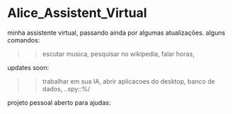 # Alice_Assistent_Virtual

minha assistente virtual, passando ainda por algumas atualizações.
alguns comandos:
>> escutar musica,
>> pesquisar no wikipedia,
>> falar horas,

updates soon:
>> trabalhar em sua IA,
>> abrir aplicacoes do desktop,
>> banco de dados,
>> ..spy::%/


projeto pessoal aberto para ajudas:
